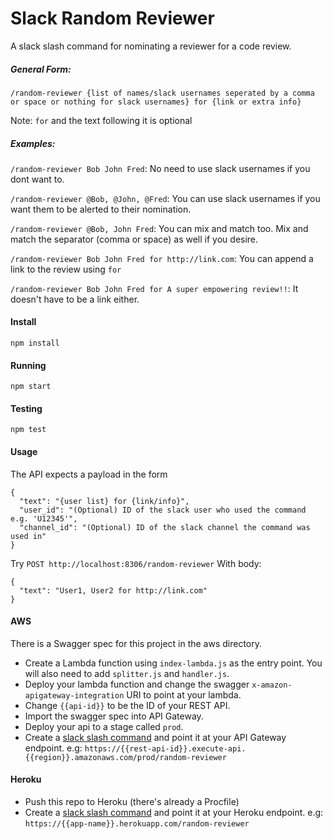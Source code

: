 # Slack Random Reviewer

A slack slash command for nominating a reviewer for a code review.

##### General Form:

`/random-reviewer {list of names/slack usernames seperated by a comma or space or nothing for slack usernames} for {link or extra info}`

Note: `for` and the text following it is optional

##### Examples:

`/random-reviewer Bob John Fred`: No need to use slack usernames if you dont want to.

`/random-reviewer @Bob, @John, @Fred`: You can use slack usernames if you want them to be alerted to their nomination.

`/random-reviewer @Bob, John Fred`: You can mix and match too. Mix and match the separator (comma or space) as well if you desire.

`/random-reviewer Bob John Fred for http://link.com`: You can append a link to the review using `for`

`/random-reviewer Bob John Fred for A super empowering review!!`: It doesn't have to be a link either.


#### Install
`npm install`

#### Running
`npm start`

#### Testing
`npm test`

#### Usage

The API expects a payload in the form
```
{ 
  "text": "{user list} for {link/info}",
  "user_id": "(Optional) ID of the slack user who used the command e.g. 'U12345'",
  "channel_id": "(Optional) ID of the slack channel the command was used in"
}
```

Try `POST http://localhost:8306/random-reviewer`
With body:

```
{ 
  "text": "User1, User2 for http://link.com"
}
```

#### AWS

There is a Swagger spec for this project in the aws directory. 

- Create a Lambda function using `index-lambda.js` as the entry point. You will also need to add `splitter.js` and `handler.js`.
- Deploy your lambda function and change the swagger `x-amazon-apigateway-integration` URI to point at your lambda.
- Change `{{api-id}}` to be the ID of your REST API.
- Import the swagger spec into API Gateway.
- Deploy your api to a stage called `prod`.
- Create a [slack slash command](https://api.slack.com/slash-commands#creating_commands) and point it at your API Gateway endpoint.
    e.g: `https://{{rest-api-id}}.execute-api.{{region}}.amazonaws.com/prod/random-reviewer`

#### Heroku

- Push this repo to Heroku (there's already a Procfile)
- Create a [slack slash command](https://api.slack.com/slash-commands#creating_commands) and point it at your Heroku endpoint.
    e.g: `https://{{app-name}}.herokuapp.com/random-reviewer`
